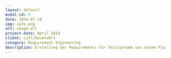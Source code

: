 ```yaml
---
layout: default
modal-id: 5
date: 2014-07-14
img: safe.png
alt: image-alt
project-date: April 2014
client: Luft/Raumfahrt
category: Requirement Engineering
description: Erstellung der Requirements für Teilsysteme von einem Flugsimulator für AH145 Hubschrauber anhand von Dokumentation, Flugerprobung, Messungen und Aufzeichnungen.
---
```

